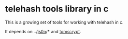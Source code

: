telehash tools library in c
===========================

This is a growing set of tools for working with telehash in c.

It depends on ../[js0n](https://github.com/quartzjer/js0n)/* and [tomscrypt](http://github.com/libtom/libtomcrypt).